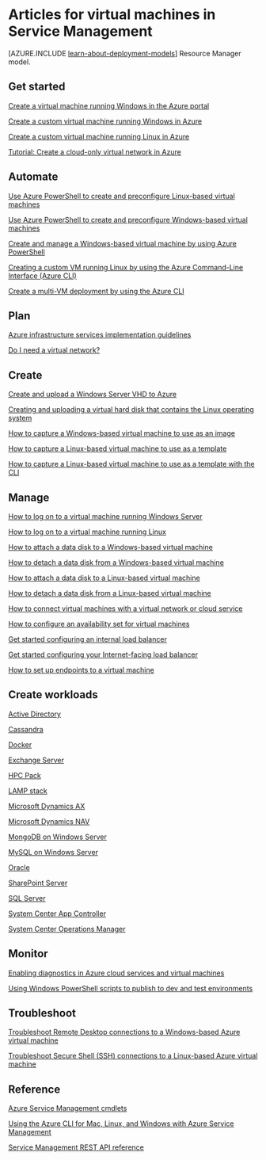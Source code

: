 <properties
	pageTitle="Articles for Virtual Machines in Service Management | Microsoft Azure"
	description="This article lists resources to help you create and manage virtual machines in Azure Service Management."
	services="virtual-machines"
	documentationCenter=""
	authors="dlepow"
	manager="timlt"
	editor=""
	tags="azure-service-management"/>

<tags
	ms.service="virtual-machines"
	ms.devlang="na"
	ms.topic="get-started-article"
	ms.tgt_pltfrm="vm-multiple"
	ms.workload="infrastructure-services"
	ms.date="10/07/2015"
	ms.author="danlep"/>

# Articles for virtual machines in Service Management

[AZURE.INCLUDE [learn-about-deployment-models](../../includes/learn-about-deployment-models-classic-include.md)] Resource Manager model.


## Get started

[Create a virtual machine running Windows in the Azure portal](virtual-machines-windows-tutorial-classic-portal.md)

[Create a custom virtual machine running Windows in Azure](virtual-machines-windows-create-custom.md)

[Create a custom virtual machine running Linux in Azure](virtual-machines-linux-create-custom.md)

[Tutorial: Create a cloud-only virtual network in Azure](create-virtual-network.md)

## Automate

[Use Azure PowerShell to create and preconfigure Linux-based virtual machines](virtual-machines-ps-create-preconfigure-linux-vms.md)

[Use Azure PowerShell to create and preconfigure Windows-based virtual machines](virtual-machines-ps-create-preconfigure-windows-vms.md)

[Create and manage a Windows-based virtual machine by using Azure PowerShell](virtual-machines-create-windows-powershell-service-manager.md)

[Creating a custom VM running Linux by using the Azure Command-Line Interface (Azure CLI)](virtual-machines-linux-create-custom.md)

[Create a multi-VM deployment by using the Azure CLI](virtual-machines-create-multi-vm-deployment-xplat-cli-install.md)

## Plan

[Azure infrastructure services implementation guidelines](virtual-machines-infrastructure-services-implementation-guidelines.md)

[Do I need a virtual network?](../virtual-network/virtual-networks-overview.md)

## Create

[Create and upload a Windows Server VHD to Azure](virtual-machines-create-upload-vhd-windows-server.md)

[Creating and uploading a virtual hard disk that contains the Linux operating system](virtual-machines-linux-create-upload-vhd.md)

[How to capture a Windows-based virtual machine to use as an image](virtual-machines-capture-image-windows-server.md)


[How to capture a Linux-based virtual machine to use as a template](virtual-machines-linux-capture-image.md)

[How to capture a Linux-based virtual machine to use as a template with the CLI](virtual-machines-vm-capture-image-cli.md)


## Manage

[How to log on to a virtual machine running Windows Server](virtual-machines-log-on-windows-server.md)

[How to log on to a virtual machine running Linux](virtual-machines-linux-how-to-log-on.md)

[How to attach a data disk to a Windows-based virtual machine](storage-windows-attach-disk.md)

[How to detach a data disk from a Windows-based virtual machine](storage-windows-detach-disk.md)

[How to attach a data disk to a Linux-based virtual machine](virtual-machines-linux-how-to-attach-disk.md)

[How to detach a data disk from a Linux-based virtual machine](virtual-machines-linux-how-to-detach-disk.md)

[How to connect virtual machines with a virtual network or cloud service](cloud-services-connect-virtual-machine.md)

[How to configure an availability set for virtual machines](virtual-machines-how-to-configure-availability.md)

[Get started configuring an internal load balancer](../load-balancer/load-balancer-internal-getstarted.md)

[Get started configuring your Internet-facing load balancer](../load-balancer/load-balancer-internet-getstarted.md)

[How to set up endpoints to a virtual machine](virtual-machines-set-up-endpoints.md)

## Create workloads

[Active Directory](../active-directory/active-directory-new-forest-virtual-machine.md)

<!-- [BizTalk Server](https://msdn.microsoft.com/library/azure/jj248689) -->

[Cassandra](virtual-machines-linux-nodejs-running-cassandra.md)

[Docker](virtual-machines-docker-with-xplat-cli-install.md)

[Exchange Server](https://technet.microsoft.com/library/jj619301.aspx)

[HPC Pack](virtual-machines-hpcpack-cluster-options.md)

[LAMP stack](virtual-machines-linux-install-lamp-stack.md)

<!-- [Message Queuing (MSMQ)](https://msdn.microsoft.com/library/azure/dn529082.aspx) -->

[Microsoft Dynamics AX](https://technet.microsoft.com/library/dn741581.aspx)

[Microsoft Dynamics NAV](https://msdn.microsoft.com/library/azure/dn168977.aspx)

[MongoDB on Windows Server](virtual-machines-install-mongodb-windows-server.md)

[MySQL on Windows Server](virtual-machines-mysql-windows-server-2008r2.md)

[Oracle](virtual-machines-oracle-azure-virtual-machines.md)

<!-- [SAP](https://msdn.microsoft.com/library/azure/dn745892.aspx) -->

[SharePoint Server](virtual-machines-workload-intranet-sharepoint-farm.md)

[SQL Server](virtual-machines-sql-server-infrastructure-services.md)

[System Center App Controller](https://technet.microsoft.com/library/dn249764.aspx)

[System Center Operations Manager](https://technet.microsoft.com/library/dn249696.aspx#BKMK_Azure)

<!-- [Team Foundation Server](https://msdn.microsoft.com/library/azure/dn769056.aspx) -->

<!-- [Windows Server Essentials Experience](https://msdn.microsoft.com/library/azure/dn520827.aspx) -->

## Monitor

[Enabling diagnostics in Azure cloud services and virtual machines](../cloud-services/cloud-services-dotnet-diagnostics.md)

<!-- [Debugging a cloud service or virtual machine in Visual Studio](https://msdn.microsoft.com/library/azure/ff683670.aspx) -->

[Using Windows PowerShell scripts to publish to dev and test environments](https://msdn.microsoft.com/library/azure/dn642480.aspx)

## Troubleshoot

[Troubleshoot Remote Desktop connections to a Windows-based Azure virtual machine](virtual-machines-troubleshoot-remote-desktop-connections.md)

[Troubleshoot Secure Shell (SSH) connections to a Linux-based Azure virtual machine](virtual-machines-troubleshoot-ssh-connections.md)

## Reference

[Azure Service Management cmdlets](https://msdn.microsoft.com/library/azure/dn708504.aspx)

[Using the Azure CLI for Mac, Linux, and Windows with Azure Service Management](virtual-machines-command-line-tools.md)

[Service Management REST API reference](https://msdn.microsoft.com/library/azure/ee460799.aspx)
